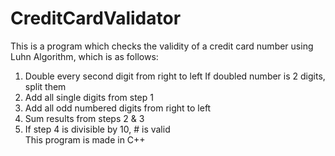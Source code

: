 # CreditCardValidator
This is a program which checks the validity of a credit card number using Luhn Algorithm, which is as follows:
1. Double every second digit from right to left
If doubled number is 2 digits, split them
2. Add all single digits from step 1
3. Add all odd numbered digits from right to left
4. Sum results from steps 2 & 3
5. If step 4 is divisible by 10, # is valid<br>
This program is made in C++
